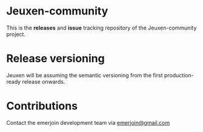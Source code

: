 # Jeuxen-community
This is the __releases__ and __issue__ tracking repository of the Jeuxen-community project.

# Release versioning
Jeuxen will be assuming the semantic versioning from the first production-ready release onwards.

# Contributions
Contact the emerjoin development team via emerjoin@gmail.com
